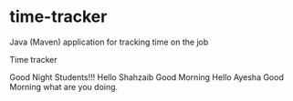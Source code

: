 # time-tracker
Java (Maven) application for tracking time on the job

Time tracker

Good Night Students!!!
Hello Shahzaib
Good Morning
Hello Ayesha 
Good Morning
what are you doing.
